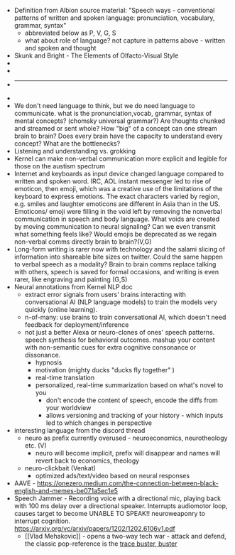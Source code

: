 - Definition from Albion source material: "Speech ways - conventional patterns of written and spoken language: pronunciation, vocabulary, grammar, syntax"
    - abbreviated below as P, V, G, S  
    - what about role of language? not capture in patterns above - written and spoken and thought 
- Skunk and Bright - The Elements of Olfacto-Visual Style  
- 
- 
- _______________________________________________
- 
- We don't need language to think, but we do need language to communicate. what is the pronunciation,vocab, grammar, syntax of mental concepts? (chomsky universal grammar?) Are thoughts chunked and streamed or sent whole? How "big" of a concept can one stream brain to brain? Does every brain have the capacity to understand every concept? What are the bottlenecks? 
- Listening and understanding vs. grokking 
- Kernel can make non-verbal communication more explicit and legible for those on the austism spectrum 
- Internet and keyboards as input device changed language compared to written and spoken word. IRC, AOL instant messenger led to rise of emoticon, then emoji, which was a creative use of the limitations of the keyboard to express emotions. The exact characters varied by region, e.g. smiles and laughter emoticons are different in Asia than in the US. Emoticons/ emoji were filling in the void left by removing the nonverbal communication in speech and body language. What voids are created by moving communication to neural signaling? Can we even transmit what something feels like? Would emojis be deprecated as we regain non-verbal comms directly brain to brain?(V,G) 
- Long-form writing is rarer now with technology and the salami slicing of information into shareable bite sizes on twitter. Could the same happen to verbal speech as a modality? Brain to brain comms replace talking with others, speech is saved for formal occasions, and writing is even rarer, like engraving and painting (G,S)
- Neural annotations from Kernel NLP doc 
    - extract error signals from users' brains interacting with conversational AI (NLP language models) to train the models very quickly (online learning). 
    - n-of-many: use brains to train conversational AI, which doesn't need feedback for deployment/inference 
    - not just a better Alexa or neuro-clones of ones' speech patterns. speech synthesis for behavioral outcomes. mashup your content with non-semantic cues for extra cognitive consonance or dissonance. 
        - hypnosis
        - motivation (mighty ducks "ducks fly together" )
        - real-time translation 
        - personalized, real-time summarization based on what's novel to you 
            - don't encode the content of speech, encode the diffs from your worldview
            - allows versioning and tracking of your history - which inputs led to which changes in perspective 
- interesting language from the discord thread 
    - neuro as prefix currently overused - neuroeconomics, neurotheology etc. (V) 
        - neuro will become implicit, prefix will disappear and names will revert back to economics, theology 
    - neuro-clickbait (Venkat)
        - optimized ads/text/video based on neural responses 
- AAVE - https://onezero.medium.com/the-connection-between-black-english-and-memes-be071a5ec1e5
- Speech Jammer - Recording voice with a directional mic, playing back with 100 ms delay over a directional speaker. Interrupts audiomotor loop, causes target to become UNABLE TO SPEAK!! neuroweaponry to interrupt cognition.  https://arxiv.org/vc/arxiv/papers/1202/1202.6106v1.pdf
    - [[Vlad Mehakovic]] - opens a two-way tech war - attack and defend, the classic pop-reference is the [trace buster, buster](https://www.youtube.com/watch?v=Iw3G80bplTg)
